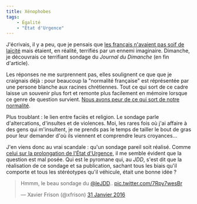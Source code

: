 ```yaml
---
title: Xénophobes
tags:
    - Égalité
    - "État d'Urgence"
---
```


J'écrivais, il y a peu, que je pensais que [les français n'avaient pas soif de laïcité](/notes/2016-01-laicite/ 'Laïcité') mais étaient, en réalité, terrifiés par un ennemi imaginaire. Dimanche, je découvrais ce terrifiant sondage du _Journal du Dimanche_ (en fin d'article).

Les réponses ne me surprennent pas, elles soulignent ce que que je craignais déjà : pour beaucoup la "normalité française" est réprésentée par une persone blanche aux racines chrétiennes. Tout ce qui sort de ce cadre laisse un souvenir plus fort et remonte plus facilement en mémoire lorsque ce genre de question survient. [Nous avons peur de ce qui sort de notre normalité](http://blog.francetvinfo.fr/classe-eco/2015/11/29/vertus-et-vices-de-la-comedie-securitaire.html).

Plus troublant : le lien entre faciès et religion. Le sondage parle d'altercations, d'insultes et de violences. Moi, les rares fois où j'ai affaire à des gens qui m'insultent, je ne prends pas le temps de tailler le bout de gras pour leur demander d'où ils viennent et comprendre leurs croyances…

J'en viens donc au vrai scandale : qu'un sondage pareil soit réalisé. Comme [celui sur la prolongation de l'État d'Urgence](/notes/2016-01-favorables/ 'Favorables ?'), il me semble évident que la question est mal posée. Qui est le pyromane qui, au _JDD_, s'est dit que la réalisation de ce sondage et sa publication, sachant tous les biais qu'il comporte et tous les stéréotypes qu'il véhicule, était une bonne idée ?

<blockquote class="twitter-tweet" lang="fr"><p lang="fr" dir="ltr">Hmmm, le beau sondage du <a href="https://twitter.com/leJDD">@leJDD</a>.. <a href="https://t.co/7Rpy7wesBr">pic.twitter.com/7Rpy7wesBr</a></p>&mdash; Xavier Frison (@xfrison) <a href="https://twitter.com/xfrison/status/693766933620113408">31 Janvier 2016</a></blockquote>
